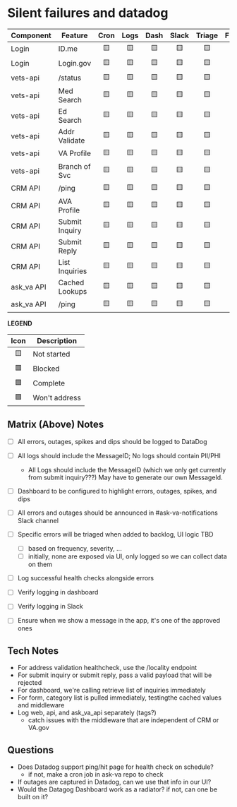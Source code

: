 # Silent failures and datadog

| Component  | Feature        | Cron | Logs | Dash | Slack  | Triage | FE:UI |
|------------|----------------|:----:|:----:|:----:|:------:|:------:|:-----:|
| Login      | ID.me          |  🟨  |  🟨 |  🟨  |  🟨    |  🟨    |  🟨   |
| Login      | Login.gov      |  🟨  |  🟨 |  🟨  |  🟨    |  🟨    |  🟨   |
| vets-api   | /status        |  🟨  |  🟨 |  🟨  |  🟨    |  🟨    |  🟨   |
| vets-api   | Med Search     |  🟨  |  🟨 |  🟨  |  🟨    |  🟨    |  🟨   |
| vets-api   | Ed Search      |  🟨  |  🟨 |  🟨  |  🟨    |  🟨    |  🟨   |
| vets-api   | Addr Validate  |  🟨  |  🟨 |  🟨  |  🟨    |  🟨    |  🟨   |
| vets-api   | VA Profile     |  🟨  |  🟨 |  🟨  |  🟨    |  🟨    |  🟨   |
| vets-api   | Branch of Svc  |  🟨  |  🟨 |  🟨  |  🟨    |  🟨    |  🟨   |
| CRM API    | /ping          |  🟨  |  🟨 |  🟨  |  🟨    |  🟨    |  🟨   |
| CRM API    | AVA Profile    |  🟨  |  🟨 |  🟨  |  🟨    |  🟨    |  🟨   |
| CRM API    | Submit Inquiry |  🟨  |  🟨 |  🟨  |  🟨    |  🟨    |  🟨   |
| CRM API    | Submit Reply   |  🟨  |  🟨 |  🟨  |  🟨    |  🟨    |  🟨   |
| CRM API    | List Inquiries |  🟨  |  🟨 |  🟨  |  🟨    |  🟨    |  🟨   |
| ask_va API | Cached Lookups |  🟨  |  🟨 |  🟨  |  🟨    |  🟨    |  🟨   |
| ask_va API | /ping          |  🟨  |  🟨 |  🟨  |  🟨    |  🟨    |  🟨   |


**LEGEND**

| Icon | Description   |
|:----:|---------------|
| 🟨   | Not started   |
| 🟥   | Blocked       |
| 🟩   | Complete      |
| 🟪   | Won't address |


## Matrix (Above) Notes

- [ ] All errors, outages, spikes and dips should be logged to DataDog
- [ ] All logs should include the MessageID; No logs should contain PII/PHI
  - All Logs should include the MessageID (which we only get currently from submit inquiry???) May have to generate our own MessageId.
- [ ] Dashboard to be configured to highlight errors, outages, spikes, and dips
- [ ] All errors and outages should be announced in #ask-va-notifications Slack channel
- [ ] Specific errors will be triaged when added to backlog, UI logic TBD
  - [ ] based on frequency, severity, ...
  - [ ] initially, none are exposed via UI, only logged so we can collect data on them
- [ ] Log successful health checks alongside errors
- [ ] Verify logging in dashboard
- [ ] Verify logging in Slack
- [ ] Ensure when we show a message in the app, it's one of the approved ones


## Tech Notes

* For address validation healthcheck, use the /locality endpoint
* For submit inquiry or submit reply, pass a valid payload that will be rejected
* For dashboard, we're calling retrieve list of inquiries immediately
* For form, category list is pulled immediately, testingthe cached values and middleware
* Log web, api, and ask\_va\_api separately (tags?)
  * catch issues with the middleware that are independent of CRM or VA.gov


## Questions

* Does Datadog support ping/hit page for health check on schedule?
  * if not, make a cron job in ask-va repo to check
* If outages are captured in Datadog, can we use that info in our UI?
* Would the Datagog Dashboard work as a radiator? if not, can one be built on it?
